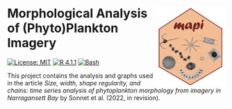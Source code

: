 
<!-- README.md is generated from README.Rmd. -->

# <img src="figures/mapi.png" align="right" height="185.5"/> Morphological Analysis of (Phyto)Plankton Imagery

<!-- badges: start -->

[![License:
MIT](https://img.shields.io/badge/license-MIT-green.svg)](https://opensource.org/licenses/MIT)
[![R
4.1.1](https://img.shields.io/badge/R-4.1.1-red.svg)](https://www.r-project.org/)
[![Bash](https://img.shields.io/badge/Bash-grey.svg)](https://www.gnu.org/software/bash/)

<!-- badges: end -->

This project contains the analysis and graphs used in the article *Size,
width, shape regularity, and chains: time series analysis of
phytoplankton morphology from imagery in Narragansett Bay* by Sonnet et
al. (2022, in revision).
